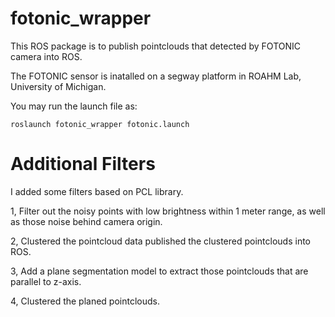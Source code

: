 # fotonic_wrapper
This ROS package is to publish pointclouds that detected by FOTONIC camera into ROS.

The FOTONIC sensor is inatalled on a segway platform in ROAHM Lab, University of Michigan.

You may run the launch file as:
```
roslaunch fotonic_wrapper fotonic.launch
```

# Additional Filters

I added some filters based on PCL library.

1, Filter out the noisy points with low brightness within 1 meter range, as well as those noise behind camera origin.

2, Clustered the pointcloud data published the clustered pointclouds into ROS.

3, Add a plane segmentation model to extract those pointclouds that are parallel to z-axis.

4, Clustered the planed pointclouds.

